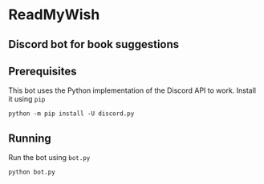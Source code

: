 # ReadMyWish
Discord bot for book suggestions
-------
## Prerequisites
This bot uses the Python implementation of the Discord API to work. Install it using `pip`
```shell
python -m pip install -U discord.py
```
## Running
Run the bot using `bot.py`
```shell
python bot.py
```
